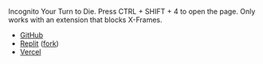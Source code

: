 Incognito Your Turn to Die. Press CTRL + SHIFT + 4 to open the page. Only works with an extension that blocks X-Frames.

- [GitHub](https://naoegokoro.github.io)
- [Replit](https://yttd.egonomy.repl.co) ([fork](https://yttd.vixhr.repl.co))
- [Vercel](https://naoegokoro.vercel.app)

